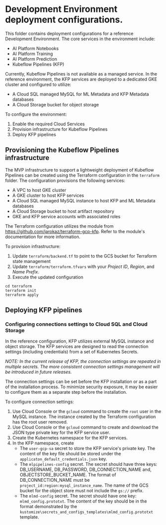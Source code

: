 # Development Environment deployment configurations.

This folder contains deployment configurations for a reference Development Environment. The core services in the environment include:
- AI Platform Notebooks
- AI Platform Training
- AI Platform Prediction
- Kubeflow Pipelines (KFP)

Currently, Kubeflow Pipelines is not available as a managed service. In the reference environment, the KFP services are deployed to a dedicated GKE cluster and configured to utilize:
- A Cloud SQL managed MySQL for ML Metadata and KFP Metadata databases
- A Cloud Storage bucket for object storage

To configure the environment:
1. Enable the required Cloud Services
1. Provision infrastructure for Kubeflow Pipelines
1. Deploy KFP pipelines 

## Provisioning the Kubeflow Pipelines infrastructure

The MVP infrastructure to support a lightweight deployment of Kubeflow Pipelines can be created using the Terraform configuration in the `terraform` folder. The configuration provisions the following services:
- A VPC to host GKE cluster
- A GKE cluster to host KFP services
- A Cloud SQL managed MySQL instance to host KFP and ML Metadata databases
- A Cloud Storage bucket to host artifact repository
- GKE and KFP service accounts with associated roles

The Terraform configuration utilizes the module from
https://github.com/jarokaz/terraform-gcp-kfp.
Refer to the module's documentation for more information.

To provision infrastructure:

1. Update `terraform/backend.tf` to point to the GCS bucket for Terraform state management
2. Update `terraform/terraform.tfvars` with your *Project ID*, *Region*, and *Name Prefix*. 
3. Execute the updated configuration
```
cd terraform
terraform init
terraform apply
```


## Deploying KFP pipelines

### Configuring connections settings to Cloud SQL and Cloud Storage

In the reference configuration, KFP utilizes external MySQL instance and object storage. The KFP services are designed to read the connection settings (including credentials)  from a set of Kubernetes Secrets. 

*NOTE: In the current release of KFP, the connection settings are repeated in multiple secrets. The more consistent connection settings management will be introduced in future releases.*

The connection settings can be set before the KFP installation or as a part of the installation process. To minimize security exposure, it may be easier to configure them as a separate step before the installation. 

To configure connection settings:

1. Use Cloud Console or the `gcloud` command to create the `root` user in the MySQL instance. The instance created by the Terraform configuration has the root user removed.
1. Use Cloud Console or the `gcloud` command to create and download the JSON type private key for the KFP service user.
1. Create the Kubernetes namespace for the KFP services.
1. In the KFP namespace, create 
   - The `user-gcp-sa` secret to store the KFP service's private key. The content of the key file should be stored under the `applicaton_default_credentials.json` key.
   - The `mlpipelines-config` secret. The secret should have three keys: DB_USERNAME, DB_PASSWORD, DB_CONNECTION_NAME and, OBJECTSTORE_BUCKET_NAME. The format of DB_CONNECTION_NAME must be `project_id:region:mysql_instance_name`. The name of the GCS bucket for the object store must not include the `gs://` prefix.
   - The `mlmd-config` secret. The secret should have one key: `mlmd_config.prototxt`. The content of the key should be in the format demonstrated by the `kustomize\secrets_and_configs_templates\mlmd_config.prototxt` template.
  

